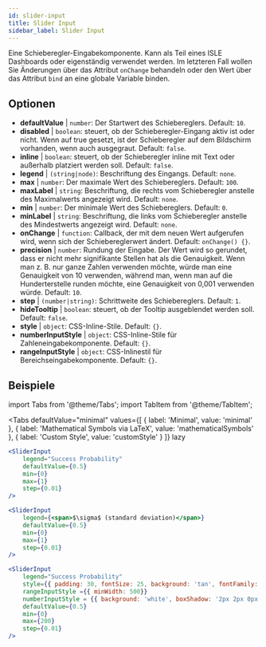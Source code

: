 ```yaml
---
id: slider-input
title: Slider Input
sidebar_label: Slider Input
---
```


Eine Schieberegler-Eingabekomponente. Kann als Teil eines ISLE Dashboards oder eigenständig verwendet werden. Im letzteren Fall wollen Sie Änderungen über das Attribut `onChange` behandeln oder den Wert über das Attribut `bind` an eine globale Variable binden.

## Optionen

* __defaultValue__ | `number`: Der Startwert des Schiebereglers. Default: `10`.
* __disabled__ | `boolean`: steuert, ob der Schieberegler-Eingang aktiv ist oder nicht. Wenn auf true gesetzt, ist der Schieberegler auf dem Bildschirm vorhanden, wenn auch ausgegraut. Default: `false`.
* __inline__ | `boolean`: steuert, ob der Schieberegler inline mit Text oder außerhalb platziert werden soll. Default: `false`.
* __legend__ | `(string|node)`: Beschriftung des Eingangs. Default: `none`.
* __max__ | `number`: Der maximale Wert des Schiebereglers. Default: `100`.
* __maxLabel__ | `string`: Beschriftung, die rechts vom Schieberegler anstelle des Maximalwerts angezeigt wird. Default: `none`.
* __min__ | `number`: Der minimale Wert des Schiebereglers. Default: `0`.
* __minLabel__ | `string`: Beschriftung, die links vom Schieberegler anstelle des Mindestwerts angezeigt wird. Default: `none`.
* __onChange__ | `function`: Callback, der mit dem neuen Wert aufgerufen wird, wenn sich der Schiebereglerwert ändert. Default: `onChange() {}`.
* __precision__ | `number`: Rundung der Eingabe. Der Wert wird so gerundet, dass er nicht mehr signifikante Stellen hat als die Genauigkeit. Wenn man z. B. nur ganze Zahlen verwenden möchte, würde man eine Genauigkeit von 10 verwenden, während man, wenn man auf die Hunderterstelle runden möchte, eine Genauigkeit von 0,001 verwenden würde. Default: `10`.
* __step__ | `(number|string)`: Schrittweite des Schiebereglers. Default: `1`.
* __hideTooltip__ | `boolean`: steuert, ob der Tooltip ausgeblendet werden soll. Default: `false`.
* __style__ | `object`: CSS-Inline-Stile. Default: `{}`.
* __numberInputStyle__ | `object`: CSS-Inline-Stile für Zahleneingabekomponente. Default: `{}`.
* __rangeInputStyle__ | `object`: CSS-Inlinestil für Bereichseingabekomponente. Default: `{}`.


## Beispiele

import Tabs from '@theme/Tabs';
import TabItem from '@theme/TabItem';

<Tabs
    defaultValue="minimal"
    values={[
        { label: 'Minimal', value: 'minimal' },
        { label: 'Mathematical Symbols via LaTeX', value: 'mathematicalSymbols' },
        { label: 'Custom Style', value: 'customStyle' }
    ]}
    lazy
>

<TabItem value="minimal">

```jsx live
<SliderInput
    legend="Success Probability"
    defaultValue={0.5}
    min={0}
    max={1}
    step={0.01}
/>
```

</TabItem>

<TabItem value="mathematicalSymbols">

```jsx live
<SliderInput
    legend={<span>$\sigma$ (standard deviation)</span>}
    defaultValue={0.5}
    min={0}
    max={1}
    step={0.01}
/>
```

</TabItem>

<TabItem value="customStyle">

```jsx live
<SliderInput
    legend="Success Probability"
    style={{ padding: 30, fontSize: 25, background: 'tan', fontFamily: 'Georgia'}}
    rangeInputStyle ={{ minWidth: 500}}
    numberInputStyle = {{ background: 'white', boxShadow: '2px 2px 0px black'}}
    defaultValue={0.5}
    min={0}
    max={200}
    step={0.01}
/>
```

</TabItem>

</Tabs>
